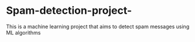 # Spam-detection-project-
This is a machine learning project that aims to detect spam messages using ML algorithms
